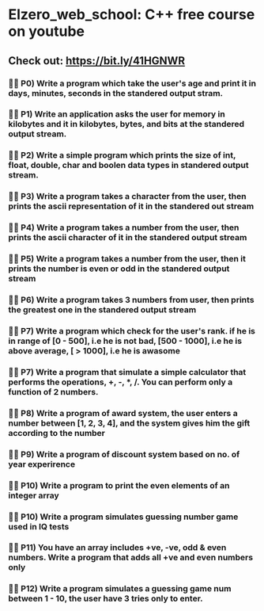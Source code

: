 # Elzero_web_school: C++ free course on youtube
## Check out: https://bit.ly/41HGNWR

### 🕵️‍♂️ P0) Write a program which take the user's age and print it in days, minutes, seconds in the standered output stram.

### 🕵️‍♂️ P1) Write an application asks the user for memory in kilobytes and it in kilobytes, bytes, and bits at the standered output stream.

### 🕵️‍♂️ P2) Write a simple program which prints the size of int, float, double, char and boolen data types in standered output stream.


### 🕵️‍♂️ P3) Write a program takes a character from the user, then prints the ascii representation of it in the standered out stream

### 🕵️‍♂️ P4) Write a program takes a number from the user, then prints the ascii character of it in the standered output stream

### 🕵️‍♂️ P5) Write a program takes a number from the user, then it prints the number is even or odd in the standered output stream

### 🕵️‍♂️ P6) Write a program takes 3 numbers from user, then prints the greatest one in the standered output stream

### 🕵️‍♂️ P7) Write a program which check for the user's rank. if he is in range of [0 - 500], i.e he is not bad, [500 - 1000], i.e he is above average, [ > 1000], i.e he is awasome

### 🕵️‍♂️ P7) Write a program that simulate a simple calculator that performs the operations, +, -, *, /. You can perform only a function of 2 numbers.

### 🕵️‍♂️ P8) Write a program of award system, the user enters a number between [1, 2, 3, 4], and the system gives him the gift according to the number

### 🕵️‍♂️ P9) Write a program of discount system based on no. of year experirence
### 🕵️‍♂️ P10) Write a program to print the even elements of an integer array

### 🕵️‍♂️ P10) Write a program simulates guessing number game used in IQ tests

### 🕵️‍♂️ P11) You have an array includes +ve, -ve, odd & even numbers. Write a program that adds all +ve and even numbers only

### 🕵️‍♂️ P12) Write a program simulates a guessing game num between 1 - 10, the user have 3 tries only to enter.